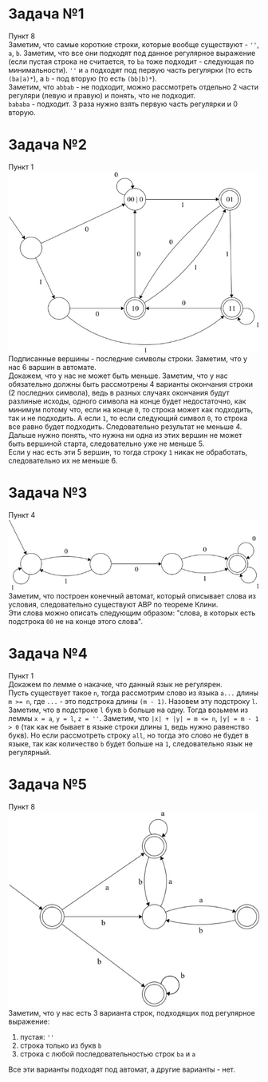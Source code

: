 # Задача №1
Пункт 8  
Заметим, что самые короткие строки, которые вообще существуют - `''`, `a`, `b`. Заметим, что все они подходят под данное регулярное выражение (если пустая строка не считается, то `ba` тоже подходит - следующая по минимальности). `''` и `a` подходят под первую часть регулярки (то есть `(ba|a)*`), а `b` - под вторую (то есть `(bb|b)*`).  
Заметим, что `abbab` - не подходит, можно рассмотреть отдельно 2 части регуляри (левую и правую) и понять, что не подходит.  
`bababa` - подходит. 3 раза нужно взять первую часть регулярки и 0 вторую.
# Задача №2
Пункт 1  
![](02.jpg)  
Подписанные вершины - последние символы строки.
Заметим, что у нас 6 варшин в автомате.  
Докажем, что у нас не может быть меньше. Заметим, что у нас обязательно должны быть рассмотрены 4 варианты окончания строки (2 последних символа), ведь в разных случаях окончания будут разлиные исходы, одного символа на конце будет недостаточно, как минимум потому что, если на конце `0`, то строка может как подходить, так и не подходить. А если `1`, то если следующий символ `0`, то строка все равно будет подходить. Следовательно результат не меньше 4.  
Дальше нужно понять, что нужна ни одна из этих вершин не может быть вершиной старта, следовательно уже не меньше 5.  
Если у нас есть эти 5 вершин, то тогда строку `1` никак не обработать, следовательно их не меньше 6.
# Задача №3
Пункт 4  
![](03.jpg)  
Заметим, что построен конечный автомат, который описывает слова из условия, следовательно существуют АВР по теореме Клини.  
Эти слова можно описать следующим образом: "слова, в которых есть подстрока `00` не на конце этого слова".
# Задача №4
Пункт 1  
Докажем по лемме о накачке, что данный язык не регулярен.  
Пусть существует такое `n`, тогда рассмотрим слово из языка `a...` длины `m >= n`, где `...` - это подстрока длины `(m - 1)`. Назовем эту подстроку `l`. Заметим, что в подстроке `l` букв `b` больше на одну. Тогда возьмем из леммы `x = a`, `y = l`, `z = ''`. Заметим, что `|x| + |y| = m <= n`, `|y| = m - 1 > 0` (так как не бывает в языке строки длины `1`, ведь нужно равенство букв). Но если рассмотреть строку `all`, но тогда это слово не будет в языке, так как количество `b` будет больше на `1`, следовательно язык не регулярный.
# Задача №5
Пункт 8  
![](01.jpg)  
Заметим, что у нас есть 3 варианта строк, подходящих под регулярное выражение:
1) пустая: `''`
2) строка только из букв `b`
3) строка с любой последовательностью строк `ba` и `a`

Все эти варианты подходят под автомат, а другие варианты - нет.